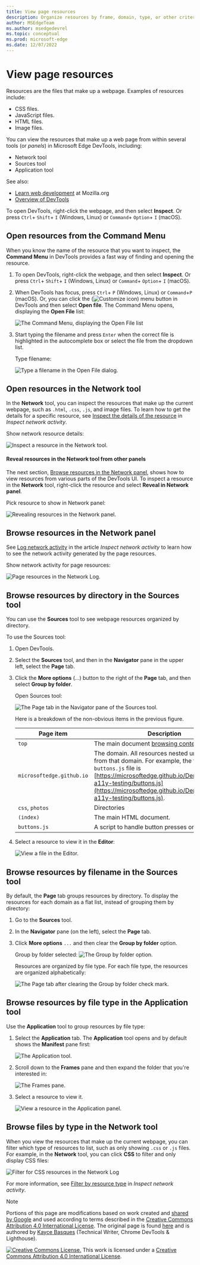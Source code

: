 ```yaml
---
title: View page resources
description: Organize resources by frame, domain, type, or other criteria.
author: MSEdgeTeam
ms.author: msedgedevrel
ms.topic: conceptual
ms.prod: microsoft-edge
ms.date: 12/07/2022
---
```

<!-- Copyright Kayce Basques

   Licensed under the Apache License, Version 2.0 (the "License");
   you may not use this file except in compliance with the License.
   You may obtain a copy of the License at

       https://www.apache.org/licenses/LICENSE-2.0

   Unless required by applicable law or agreed to in writing, software
   distributed under the License is distributed on an "AS IS" BASIS,
   WITHOUT WARRANTIES OR CONDITIONS OF ANY KIND, either express or implied.
   See the License for the specific language governing permissions and
   limitations under the License.  -->
# View page resources

Resources are the files that make up a webpage.  Examples of resources include:
*  CSS files.
*  JavaScript files.
*  HTML files.
*  Image files.

You can view the resources that make up a web page from within several tools (or _panels_) in Microsoft Edge DevTools, including:
*  Network tool
*  Sources tool
*  Application tool

See also:
*  [Learn web development](https://developer.mozilla.org/docs/Learn) at Mozilla.org
*  [Overview of DevTools](../../devtools-guide-chromium/overview.md)

To open DevTools, right-click the webpage, and then select **Inspect**. Or press `Ctrl`+ `Shift`+ `I` (Windows, Linux) or `Command`+ `Option`+ `I` (macOS).
<!-- ====================================================================== -->
## Open resources from the Command Menu

When you know the name of the resource that you want to inspect, the **Command Menu** in DevTools provides a fast way of finding and opening the resource.

1. To open DevTools, right-click the webpage, and then select **Inspect**. Or press `Ctrl`+ `Shift`+ `I` (Windows, Linux) or `Command`+ `Option`+ `I` (macOS).

1. When DevTools has focus, press `Ctrl`+ `P` (Windows, Linux) or `Command`+`P` (macOS). Or, you can click the (![Customize icon](../media/customize-devtools-icon-light-theme.png)) menu button in DevTools and then select **Open file**.  The Command Menu opens, displaying the **Open File** list:

   ![The Command Menu, displaying the Open File list](../media/resources-command-menu-empty.msft.png)

1. Start typing the filename and press `Enter` when the correct file is highlighted in the autocomplete box or select the file from the dropdown list.

   Type filename:

   ![Type a filename in the Open File dialog.](../media/resources-command-menu-file-search.msft.png)


<!-- ====================================================================== -->
## Open resources in the Network tool

In the **Network** tool, you can inspect the resources that make up the current webpage, such as `.html`, `.css`, `.js`, and image files.  To learn how to get the details for a specific resource, see [Inspect the details of the resource](../network/index.md#inspect-the-details-of-the-resource) in _Inspect network activity_.

Show network resource details:

![Inspect a resource in the Network tool.](../media/resources-network-response.msft.png)

#### Reveal resources in the Network tool from other panels

The next section, [Browse resources in the Network panel](#browse-resources-in-the-network-panel), shows how to view resources from various parts of the DevTools UI.  To inspect a resource in the **Network** tool, right-click the resource and select **Reveal in Network panel**.

Pick resource to show in Network panel:

![Revealing resources in the Network panel.](../media/resources-sources-page-reveal-in-network-panel.msft.png)


<!-- ====================================================================== -->
## Browse resources in the Network panel

<!-- to do x, -->
See [Log network activity](../network/index.md#log-network-activity) in the article  _Inspect network activity_ to learn how to see the network activity generated by the page resources.

<!-- 1. Open [Log network activity](../network/index.md#log-network-activity) (in the article  _Inspect network activity_) in a new tab or window. --.

<!-- 1. Do the steps in that section, and then continue below. -->

 <!-- open [link] in a new tab or window, and then continue below.. -->
<!--why?-->

<!-- need lead-in -->
Show network activity for page resources:

![Page resources in the Network Log.](../media/resources-network-resources.msft.png)


<!-- ====================================================================== -->
## Browse resources by directory in the Sources tool

You can use the **Sources** tool to see webpage resources organized by directory.

To use the Sources tool:

1. Open DevTools.

1. Select the **Sources** tool, and then in the **Navigator** pane in the upper left, select the **Page** tab.

1. Click the **More options** (...) button to the right of the **Page** tab, and then select **Group by folder**.

   Open Sources tool:

   ![The Page tab in the Navigator pane of the Sources tool.](../media/resources-sources-page-empty.msft.png)

    Here is a breakdown of the non-obvious items in the previous figure.

    | Page item | Description |
    |---|---|
    | `top` | The main document [browsing context](https://developer.mozilla.org/docs/Web/HTML/Element/iframe). |
    | `microsoftedge.github.io` | The domain.  All resources nested under it come from that domain.  For example, the full URL of the `buttons.js` file is [https://microsoftedge.github.io/Demos/devtools-a11y-testing/buttons.js](https://microsoftedge.github.io/Demos/devtools-a11y-testing/buttons.js). |
    | `css`, `photos` | Directories |
    | `(index)` | The main HTML document. |
    | `buttons.js` | A script to handle button presses on the page. |

1. Select a resource to view it in the **Editor**:

   ![View a file in the Editor.](../media/resources-sources-page-resource.msft.png)


<!-- ====================================================================== -->
## Browse resources by filename in the Sources tool

By default, the **Page** tab groups resources by directory.  To display the resources for each domain as a flat list, instead of grouping them by directory:

1. Go to the **Sources** tool.

1. In the **Navigator** pane (on the left), select the **Page** tab.

1. Click **More options** `...` and then clear the **Group by folder** option.

   Group by folder selected:
   ![The Group by folder option.](../media/resources-sources-page-resource-group-by-folder.msft.png)

    Resources are organized by file type.  For each file type, the resources are organized alphabetically:

   ![The Page tab after clearing the Group by folder check mark.](../media/resources-sources-page-resources-empty-not-grouped-by-folder.msft.png)


<!-- ====================================================================== -->
## Browse resources by file type in the **Application** tool

Use the **Application** tool to group resources by file type:

1. Select the **Application** tab.  The **Application** tool opens and by default shows the **Manifest** pane first:
   
   ![The Application tool.](../media/resources-application-mainfest-airhorner.msft.png)

1. Scroll down to the **Frames** pane and then expand the folder that you're interested in:

   ![The Frames pane.](../media/resources-application-mainfest-airhorner-frames-expanded.msft.png)

1. Select a resource to view it.

   ![View a resource in the Application panel.](../media/resources-application-mainfest-airhorner-expanded-resources.msft.png)


<!-- ====================================================================== -->
## Browse files by type in the Network tool

When you view the resources that make up the current webpage, you can filter which type of resources to list, such as only showing `.css` or `.js` files.  For example, in the **Network** tool, you can click **CSS** to filter and only display CSS files:

![Filter for CSS resources in the Network Log](../media/resources-network-resources-filter-css.msft.png)

For more information, see [Filter by resource type](../network/index.md#filter-by-resource-type) in _Inspect network activity_.


<!-- ====================================================================== -->
> [!NOTE]
> Portions of this page are modifications based on work created and [shared by Google](https://developers.google.com/terms/site-policies) and used according to terms described in the [Creative Commons Attribution 4.0 International License](https://creativecommons.org/licenses/by/4.0).
> The original page is found [here](https://developer.chrome.com/docs/devtools/resources/) and is authored by [Kayce Basques](https://developers.google.com/web/resources/contributors#kayce-basques) (Technical Writer, Chrome DevTools \& Lighthouse).

[![Creative Commons License.](../../media/cc-logo/88x31.png)](https://creativecommons.org/licenses/by/4.0)
This work is licensed under a [Creative Commons Attribution 4.0 International License](https://creativecommons.org/licenses/by/4.0).
